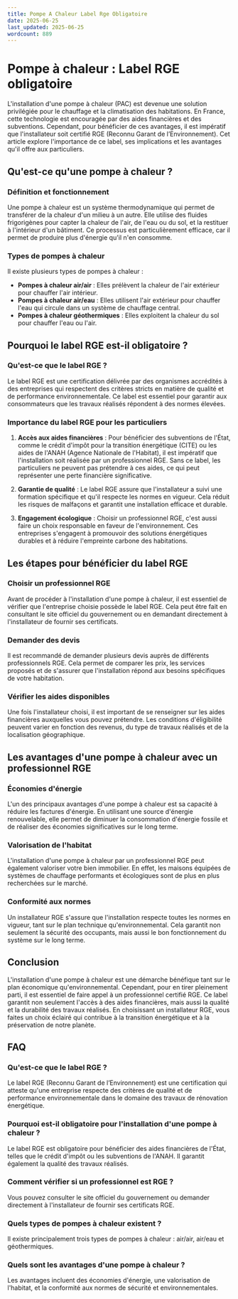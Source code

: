 ```yaml
---
title: Pompe A Chaleur Label Rge Obligatoire
date: 2025-06-25
last_updated: 2025-06-25
wordcount: 889
---
```


# Pompe à chaleur : Label RGE obligatoire

L'installation d'une pompe à chaleur (PAC) est devenue une solution privilégiée pour le chauffage et la climatisation des habitations. En France, cette technologie est encouragée par des aides financières et des subventions. Cependant, pour bénéficier de ces avantages, il est impératif que l'installateur soit certifié RGE (Reconnu Garant de l’Environnement). Cet article explore l'importance de ce label, ses implications et les avantages qu'il offre aux particuliers.

## Qu'est-ce qu'une pompe à chaleur ?

### Définition et fonctionnement

Une pompe à chaleur est un système thermodynamique qui permet de transférer de la chaleur d'un milieu à un autre. Elle utilise des fluides frigorigènes pour capter la chaleur de l'air, de l'eau ou du sol, et la restituer à l'intérieur d'un bâtiment. Ce processus est particulièrement efficace, car il permet de produire plus d'énergie qu'il n'en consomme.

### Types de pompes à chaleur

Il existe plusieurs types de pompes à chaleur :

- **Pompes à chaleur air/air** : Elles prélèvent la chaleur de l'air extérieur pour chauffer l'air intérieur.
- **Pompes à chaleur air/eau** : Elles utilisent l'air extérieur pour chauffer l'eau qui circule dans un système de chauffage central.
- **Pompes à chaleur géothermiques** : Elles exploitent la chaleur du sol pour chauffer l'eau ou l'air.

## Pourquoi le label RGE est-il obligatoire ?

### Qu'est-ce que le label RGE ?

Le label RGE est une certification délivrée par des organismes accrédités à des entreprises qui respectent des critères stricts en matière de qualité et de performance environnementale. Ce label est essentiel pour garantir aux consommateurs que les travaux réalisés répondent à des normes élevées.

### Importance du label RGE pour les particuliers

1. **Accès aux aides financières** : Pour bénéficier des subventions de l'État, comme le crédit d'impôt pour la transition énergétique (CITE) ou les aides de l'ANAH (Agence Nationale de l'Habitat), il est impératif que l'installation soit réalisée par un professionnel RGE. Sans ce label, les particuliers ne peuvent pas prétendre à ces aides, ce qui peut représenter une perte financière significative.

2. **Garantie de qualité** : Le label RGE assure que l'installateur a suivi une formation spécifique et qu'il respecte les normes en vigueur. Cela réduit les risques de malfaçons et garantit une installation efficace et durable.

3. **Engagement écologique** : Choisir un professionnel RGE, c'est aussi faire un choix responsable en faveur de l'environnement. Ces entreprises s'engagent à promouvoir des solutions énergétiques durables et à réduire l'empreinte carbone des habitations.

## Les étapes pour bénéficier du label RGE

### Choisir un professionnel RGE

Avant de procéder à l'installation d'une pompe à chaleur, il est essentiel de vérifier que l'entreprise choisie possède le label RGE. Cela peut être fait en consultant le site officiel du gouvernement ou en demandant directement à l'installateur de fournir ses certificats.

### Demander des devis

Il est recommandé de demander plusieurs devis auprès de différents professionnels RGE. Cela permet de comparer les prix, les services proposés et de s'assurer que l'installation répond aux besoins spécifiques de votre habitation.

### Vérifier les aides disponibles

Une fois l'installateur choisi, il est important de se renseigner sur les aides financières auxquelles vous pouvez prétendre. Les conditions d'éligibilité peuvent varier en fonction des revenus, du type de travaux réalisés et de la localisation géographique.

## Les avantages d'une pompe à chaleur avec un professionnel RGE

### Économies d'énergie

L'un des principaux avantages d'une pompe à chaleur est sa capacité à réduire les factures d'énergie. En utilisant une source d'énergie renouvelable, elle permet de diminuer la consommation d'énergie fossile et de réaliser des économies significatives sur le long terme.

### Valorisation de l'habitat

L'installation d'une pompe à chaleur par un professionnel RGE peut également valoriser votre bien immobilier. En effet, les maisons équipées de systèmes de chauffage performants et écologiques sont de plus en plus recherchées sur le marché.

### Conformité aux normes

Un installateur RGE s'assure que l'installation respecte toutes les normes en vigueur, tant sur le plan technique qu'environnemental. Cela garantit non seulement la sécurité des occupants, mais aussi le bon fonctionnement du système sur le long terme.

## Conclusion

L'installation d'une pompe à chaleur est une démarche bénéfique tant sur le plan économique qu'environnemental. Cependant, pour en tirer pleinement parti, il est essentiel de faire appel à un professionnel certifié RGE. Ce label garantit non seulement l'accès à des aides financières, mais aussi la qualité et la durabilité des travaux réalisés. En choisissant un installateur RGE, vous faites un choix éclairé qui contribue à la transition énergétique et à la préservation de notre planète.

## FAQ

### Qu'est-ce que le label RGE ?

Le label RGE (Reconnu Garant de l’Environnement) est une certification qui atteste qu'une entreprise respecte des critères de qualité et de performance environnementale dans le domaine des travaux de rénovation énergétique.

### Pourquoi est-il obligatoire pour l'installation d'une pompe à chaleur ?

Le label RGE est obligatoire pour bénéficier des aides financières de l'État, telles que le crédit d'impôt ou les subventions de l'ANAH. Il garantit également la qualité des travaux réalisés.

### Comment vérifier si un professionnel est RGE ?

Vous pouvez consulter le site officiel du gouvernement ou demander directement à l'installateur de fournir ses certificats RGE.

### Quels types de pompes à chaleur existent ?

Il existe principalement trois types de pompes à chaleur : air/air, air/eau et géothermiques.

### Quels sont les avantages d'une pompe à chaleur ?

Les avantages incluent des économies d'énergie, une valorisation de l'habitat, et la conformité aux normes de sécurité et environnementales.